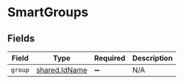 # SmartGroups


## Fields

| Field                                                 | Type                                                  | Required                                              | Description                                           |
| ----------------------------------------------------- | ----------------------------------------------------- | ----------------------------------------------------- | ----------------------------------------------------- |
| `group`                                               | [shared.IdName](../../../sdk/models/shared/idname.md) | :heavy_minus_sign:                                    | N/A                                                   |